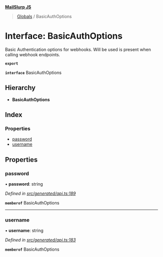 **[MailSlurp JS](../README.md)**

> [Globals](../README.md) / BasicAuthOptions

# Interface: BasicAuthOptions

Basic Authentication options for webhooks. Will be used is present when calling webhook endpoints.

**`export`** 

**`interface`** BasicAuthOptions

## Hierarchy

* **BasicAuthOptions**

## Index

### Properties

* [password](basicauthoptions.md#password)
* [username](basicauthoptions.md#username)

## Properties

### password

•  **password**: string

*Defined in [src/generated/api.ts:189](https://github.com/mailslurp/mailslurp-client/blob/ff09436/src/generated/api.ts#L189)*

**`memberof`** BasicAuthOptions

___

### username

•  **username**: string

*Defined in [src/generated/api.ts:183](https://github.com/mailslurp/mailslurp-client/blob/ff09436/src/generated/api.ts#L183)*

**`memberof`** BasicAuthOptions
